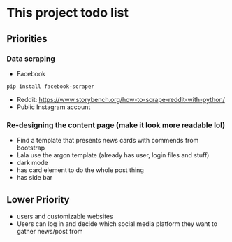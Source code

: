 # This project todo list
## Priorities
### Data scraping
- Facebook
```
pip install facebook-scraper
```
- Reddit: https://www.storybench.org/how-to-scrape-reddit-with-python/
- Public Instagram account

### Re-designing the content page (make it look more readable lol)
- Find a template that presents news cards with commends from bootstrap
- Lala use the argon template (already has user, login files and stuff)
- dark mode
- has card element to do the whole post thing
- has side bar
## Lower Priority
- users and customizable websites
- Users can log in and decide which social media platform they want to gather news/post from